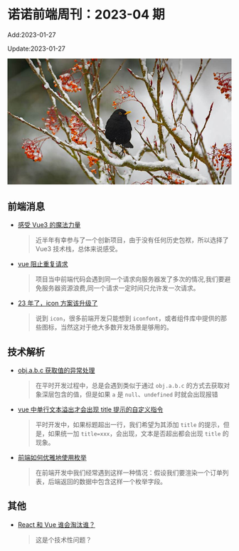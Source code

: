 <!--
 * @Description: weekly-01
 * @Author: zoeblow
 * @Email: wangfuyuan@nnuo.com
 * @Date: 2023-01-00 17:20:35
 * @LastEditors: wangfuyuan
 * @LastEditTime: 2023-01-30 10:41:40
 * @FilePath: \nuofe-weekly1\2023\weekly-04.md
 -->

# 诺诺前端周刊：2023-04 期

Add:2023-01-27

Update:2023-01-27

![202304](../images/2023/202304.jpg)

## 前端消息

- [感受 Vue3 的魔法力量](https://juejin.cn/post/7193538517480243258)

  > 近半年有幸参与了一个创新项目，由于没有任何历史包袱，所以选择了 Vue3 技术栈，总体来说感受。

- [vue 阻止重复请求](https://juejin.cn/post/7189231050806001719)

  > 项目当中前端代码会遇到同一个请求向服务器发了多次的情况,我们要避免服务器资源浪费,同一个请求一定时间只允许发一次请求。

- [23 年了，icon 方案该升级了](https://juejin.cn/post/7189164727485300793)

  > 说到 `icon`，很多前端开发只能想到 `iconfont`，或者组件库中提供的那些图标，当然这对于绝大多数开发场景是够用的。

## 技术解析

- [obj.a.b.c 获取值的异常处理](https://juejin.cn/post/7190276911371665465)

  > 在平时开发过程中，总是会遇到类似于通过 `obj.a.b.c` 的方式去获取对象深层包含的值，但是如果 `a` 是 `null`、`undefined` 时就会出现报错

- [vue 中单行文本溢出才会出现 title 提示的自定义指令](https://juejin.cn/post/7189638577435705399)

  > 平时开发中，如果标题超出一行，我们希望为其添加 `title` 的提示，但是，如果统一加 `title=xxx`，会出现，文本是否超出都会出现 `title` 的现象。

- [前端如何优雅地使用枚举](https://juejin.cn/post/7193526127573336123)

  > 在前端开发中我们经常遇到这样一种情况：假设我们要渲染一个订单列表，后端返回的数据中包含这样一个枚举字段。

## 其他

- [React 和 Vue 谁会淘汰谁？](https://juejin.cn/post/7190550643386351653)

  > 这是个技术性问题？
